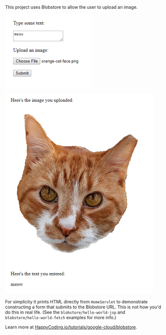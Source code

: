 This project uses Blobstore to allow the user to upload an image.

![form](screenshot-1.png)

![uploaded image](screenshot-2.png)

For simplicity it prints HTML directly from `HomeServlet` to demonstrate constructing a form that submits to the Blobstore URL. This is not how you'd do this in real life. (See the `blobstore/hello-world-jsp` and `blobstore/hello-world-fetch` examples for more info.)

Learn more at [HappyCoding.io/tutorials/google-cloud/blobstore](https://happycoding.io/tutorials/google-cloud/blobstore).